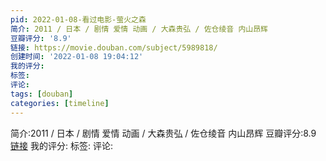 ```yaml
---
pid: 2022-01-08-看过电影-萤火之森
简介: 2011 / 日本 / 剧情 爱情 动画 / 大森贵弘 / 佐仓绫音 内山昂辉
豆瓣评分: '8.9'
链接: https://movie.douban.com/subject/5989818/
创建时间: '2022-01-08 19:04:12'
我的评分:
标签:
评论:
tags: [douban]
categories: [timeline]
---
```

简介:2011 / 日本 / 剧情 爱情 动画 / 大森贵弘 / 佐仓绫音 内山昂辉
豆瓣评分:8.9
[链接](https://movie.douban.com/subject/5989818/)
我的评分:
标签:
评论:
